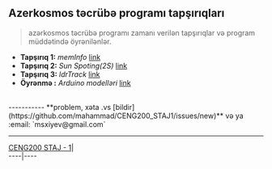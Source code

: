## Azerkosmos təcrübə programı tapşırıqları
> azərkosmos təcrübə programı zamanı verilən tapşırıqlar və program müddətində öyrənilənlər.

* **Tapşırıq 1:** *memInfo* [link](/memInfo/lang/az.md)
* **Tapşırıq 2:** *Sun Spoting(2S)* [link](/2S/lang/az.md)
* **Tapşırıq 3:** *ldrTrack* [link](/ldrTrack/lang/az.md)
* **Öyrənmə   :** *Arduino modelləri* [link](/arduino-exp/a_models.md)

<br>
-----------
**problem, xəta .vs [bildir](https://github.com/mahammad/CENG200_STAJ1/issues/new)** və ya :email: `msxiyev@gmail.com`

---------------------------
   [CENG200 STAJ - 1](https://github.com/mahammad/CENG200_STAJ1#ceng200-staj---1)| 	     
 ----|----